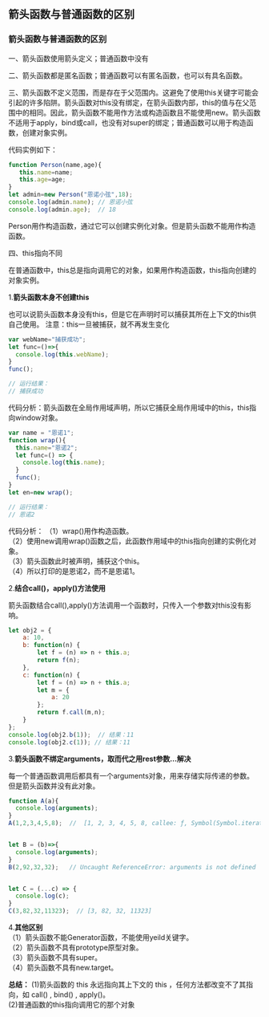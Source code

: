 ## 箭头函数与普通函数的区别

### 箭头函数与普通函数的区别

一、箭头函数使用箭头定义；普通函数中没有

二、箭头函数都是匿名函数；普通函数可以有匿名函数，也可以有具名函数。

三、箭头函数不定义范围，而是存在于父范围内。这避免了使用this关键字可能会引起的许多陷阱。箭头函数对this没有绑定，在箭头函数内部，this的值与在父范围中的相同。因此，箭头函数不能用作方法或构造函数且不能使用new。箭头函数不适用于apply，bind或call，也没有对super的绑定；普通函数可以用于构造函数，创建对象实例。

代码实例如下：

```javascript
function Person(name,age){
   this.name=name;
   this.age=age;
}
let admin=new Person("恩诺小弦",18);
console.log(admin.name); // 恩诺小弦
console.log(admin.age);  // 18
```

Person用作构造函数，通过它可以创建实例化对象。但是箭头函数不能用作构造函数。

四、this指向不同

在普通函数中，this总是指向调用它的对象，如果用作构造函数，this指向创建的对象实例。

1.**箭头函数本身不创建this**

也可以说箭头函数本身没有this，但是它在声明时可以捕获其所在上下文的this供自己使用。
注意：this一旦被捕获，就不再发生变化

```javascript
var webName="捕获成功";
let func=()=>{
  console.log(this.webName);
}
func();

// 运行结果：
// 捕获成功
```

代码分析：箭头函数在全局作用域声明，所以它捕获全局作用域中的this，this指向window对象。

```javascript
var name = "恩诺1";
function wrap(){
  this.name="恩诺2";
  let func=() => {
    console.log(this.name);
  }
  func();
}
let en=new wrap();

// 运行结果：
// 恩诺2
```

代码分析：
（1）wrap()用作构造函数。<br />
（2）使用new调用wrap()函数之后，此函数作用域中的this指向创建的实例化对象。<br />
（3）箭头函数此时被声明，捕获这个this。<br />
（4）所以打印的是恩诺2，而不是恩诺1。

2.**结合call()，apply()方法使用**

箭头函数结合call(),apply()方法调用一个函数时，只传入一个参数对this没有影响。

```javascript
let obj2 = {
    a: 10,
    b: function(n) {
        let f = (n) => n + this.a;
        return f(n);
    },
    c: function(n) {
        let f = (n) => n + this.a;
        let m = {
            a: 20
        };
        return f.call(m,n);
    }
};
console.log(obj2.b(1));  // 结果：11
console.log(obj2.c(1)); // 结果：11
```

3.**箭头函数不绑定arguments，取而代之用rest参数…解决**

每一个普通函数调用后都具有一个arguments对象，用来存储实际传递的参数。但是箭头函数并没有此对象。

```javascript
function A(a){
  console.log(arguments);
}
A(1,2,3,4,5,8);  //  [1, 2, 3, 4, 5, 8, callee: ƒ, Symbol(Symbol.iterator): ƒ]


let B = (b)=>{
  console.log(arguments);
}
B(2,92,32,32);   // Uncaught ReferenceError: arguments is not defined


let C = (...c) => {
  console.log(c);
}
C(3,82,32,11323);  // [3, 82, 32, 11323]
```

4.**其他区别**<br/>
（1）箭头函数不能Generator函数，不能使用yeild关键字。<br/>
（2）箭头函数不具有prototype原型对象。<br/>
（3）箭头函数不具有super。<br/>
（4）箭头函数不具有new.target。<br/>

**总结：**
(1)箭头函数的 this 永远指向其上下文的 this ，任何方法都改变不了其指向，如 call() , bind() , apply()。<br/>
(2)普通函数的this指向调用它的那个对象
